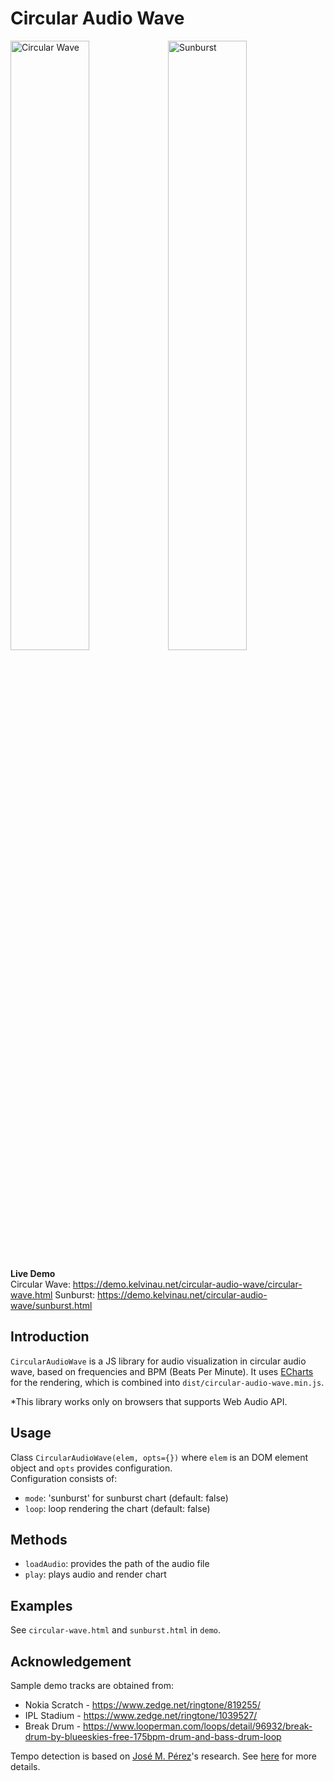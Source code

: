 # Circular Audio Wave
<img alt="Circular Wave" src="http://demo.kelvinau.net/circular-audio-wave/circular-wave.gif" width="50%"/><img alt="Sunburst" src="http://demo.kelvinau.net/circular-audio-wave/sunburst.gif" width="50%"/>

**Live Demo**  
Circular Wave: https://demo.kelvinau.net/circular-audio-wave/circular-wave.html 
Sunburst: https://demo.kelvinau.net/circular-audio-wave/sunburst.html

## Introduction
`CircularAudioWave` is a JS library for audio visualization in circular audio wave, based on frequencies and BPM (Beats Per Minute). It uses [ECharts](https://github.com/apache/incubator-echarts) for the rendering, which is combined into `dist/circular-audio-wave.min.js`.

*This library works only on browsers that supports Web Audio API.

## Usage
Class `CircularAudioWave(elem, opts={})` where `elem` is an DOM element object and `opts` provides configuration.  
Configuration consists of:  
- `mode`: 'sunburst' for sunburst chart (default: false)
- `loop`: loop rendering the chart (default: false)

## Methods
- `loadAudio`: provides the path of the audio file
- `play`: plays audio and render chart

## Examples
See `circular-wave.html` and `sunburst.html` in `demo`.

## Acknowledgement
Sample demo tracks are obtained from:
- Nokia Scratch - https://www.zedge.net/ringtone/819255/
- IPL Stadium - https://www.zedge.net/ringtone/1039527/
- Break Drum - https://www.looperman.com/loops/detail/96932/break-drum-by-blueeskies-free-175bpm-drum-and-bass-drum-loop

Tempo detection is based on [José M. Pérez](https://jmperezperez.com/)'s research. See [here](https://jmperezperez.com/bpm-detection-javascript/) for more details.
